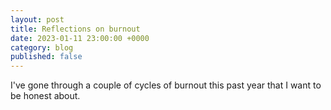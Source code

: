 ```yaml
---
layout: post
title: Reflections on burnout
date: 2023-01-11 23:00:00 +0000
category: blog
published: false
---
```


I've gone through a couple of cycles of burnout this past year that I want to be honest about.